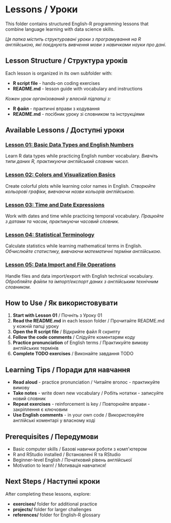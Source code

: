 # Lessons / Уроки

This folder contains structured English-R programming lessons that combine language learning with data science skills.

*Ця папка містить структуровані уроки з програмування на R англійською, які поєднують вивчення мови з навичками науки про дані.*

## Lesson Structure / Структура уроків

Each lesson is organized in its own subfolder with:
- **R script file** - hands-on coding exercises
- **README.md** - lesson guide with vocabulary and instructions

*Кожен урок організований у власній підпапці з:*
- **R файл** - практичні вправи з кодування
- **README.md** - посібник уроку зі словником та інструкціями

## Available Lessons / Доступні уроки

### [Lesson 01: Basic Data Types and English Numbers](./lesson-01-basic-data-types/)
Learn R data types while practicing English number vocabulary.
*Вивчіть типи даних R, практикуючи англійський словник чисел.*

### [Lesson 02: Colors and Visualization Basics](./lesson-02-colors-visualization/)
Create colorful plots while learning color names in English.
*Створюйте кольорові графіки, вивчаючи назви кольорів англійською.*

### [Lesson 03: Time and Date Expressions](./lesson-03-time-dates/)
Work with dates and time while practicing temporal vocabulary.
*Працюйте з датами та часом, практикуючи часовий словник.*

### [Lesson 04: Statistical Terminology](./lesson-04-statistical-terms/)
Calculate statistics while learning mathematical terms in English.
*Обчислюйте статистику, вивчаючи математичні терміни англійською.*

### [Lesson 05: Data Import and File Operations](./lesson-05-data-import/)
Handle files and data import/export with English technical vocabulary.
*Обробляйте файли та імпорт/експорт даних з англійським технічним словником.*

## How to Use / Як використовувати

1. **Start with Lesson 01** / Почніть з Уроку 01
2. **Read the README.md** in each lesson folder / Прочитайте README.md у кожній папці уроку
3. **Open the R script file** / Відкрийте файл R скрипту
4. **Follow the code comments** / Слідуйте коментарям коду
5. **Practice pronunciation** of English terms / Практикуйте вимову англійських термінів
6. **Complete TODO exercises** / Виконайте завдання TODO

## Learning Tips / Поради для навчання

- **Read aloud** - practice pronunciation / Читайте вголос - практикуйте вимову
- **Take notes** - write down new vocabulary / Робіть нотатки - записуйте новий словник  
- **Repeat exercises** - reinforcement is key / Повторюйте вправи - закріплення є ключовим
- **Use English comments** - in your own code / Використовуйте англійські коментарі у власному коді

## Prerequisites / Передумови

- Basic computer skills / Базові навички роботи з комп'ютером
- R and RStudio installed / Встановлені R та RStudio
- Beginner-level English / Початковий рівень англійської
- Motivation to learn! / Мотивація навчатися!

## Next Steps / Наступні кроки

After completing these lessons, explore:
- **exercises/** folder for additional practice
- **projects/** folder for larger challenges  
- **references/** folder for English-R glossary